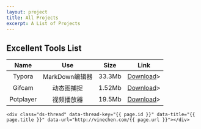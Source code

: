 ```yaml
---
layout: project
title: All Projects
excerpt: A List of Projects
---
```


## **Excellent Tools List**

|   Name    |     Use     |  Size  |                   Link                   |
| :-------: | :---------: | :----: | :--------------------------------------: |
|  Typora   | MarkDown编辑器 | 33.3Mb | [Download](http://img.vinechen.com/typora-setup.exe)> |
|  Gifcam   |    动态图捕捉    | 1.52Mb | [Download](http://img.vinechen.com/GifCam.exe)> |
| Potplayer |    视频播放器    | 19.5Mb | [Download](http://potplayer.daum.net/?lang=zh_CN)> |



 <!-- 多说评论框 start -->
	<div class="ds-thread" data-thread-key="{{ page.id }}" data-title="{{ page.title }}" data-url="http://vinechen.com/{{ page.url }}"></div>
<!-- 多说评论框 end -->
<!-- 多说公共JS代码 start (一个网页只需插入一次) -->
<script type="text/javascript">
var duoshuoQuery = {short_name:"chen-wen"};
	(function() {
		var ds = document.createElement('script');
		ds.type = 'text/javascript';ds.async = true;
		ds.src = (document.location.protocol == 'https:' ? 'https:' : 'http:') + '//static.duoshuo.com/embed.js';
		ds.charset = 'UTF-8';
		(document.getElementsByTagName('head')[0] 
		 || document.getElementsByTagName('body')[0]).appendChild(ds);
	})();
	</script>
<!-- 多说公共JS代码 end -->

